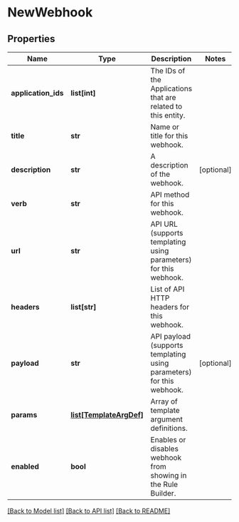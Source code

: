 # NewWebhook


## Properties
Name | Type | Description | Notes
------------ | ------------- | ------------- | -------------
**application_ids** | **list[int]** | The IDs of the Applications that are related to this entity. | 
**title** | **str** | Name or title for this webhook. | 
**description** | **str** | A description of the webhook. | [optional] 
**verb** | **str** | API method for this webhook. | 
**url** | **str** | API URL (supports templating using parameters) for this webhook. | 
**headers** | **list[str]** | List of API HTTP headers for this webhook. | 
**payload** | **str** | API payload (supports templating using parameters) for this webhook. | [optional] 
**params** | [**list[TemplateArgDef]**](TemplateArgDef.md) | Array of template argument definitions. | 
**enabled** | **bool** | Enables or disables webhook from showing in the Rule Builder. | 

[[Back to Model list]](../README.md#documentation-for-models) [[Back to API list]](../README.md#documentation-for-api-endpoints) [[Back to README]](../README.md)


